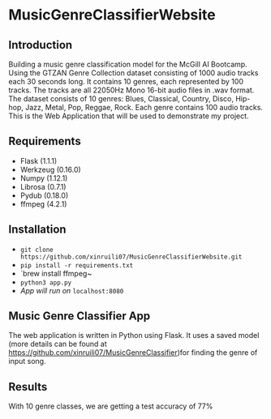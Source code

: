 # MusicGenreClassifierWebsite

Introduction
------------
Building a music genre classification model for the McGill AI Bootcamp. Using the GTZAN Genre Collection dataset consisting of 1000 audio tracks each 30 seconds long. It contains 10 genres, each represented by 100 tracks. The tracks are all 22050Hz Mono 16-bit audio files in .wav format. The dataset consists of 10 genres: Blues, Classical, Country, Disco, Hip-hop, Jazz, Metal, Pop, Reggae, Rock. Each genre contains 100 audio tracks. This is the Web Application that will be used to demonstrate my project.
 

Requirements
------------
* Flask (1.1.1)
* Werkzeug (0.16.0)
* Numpy (1.12.1)
* Librosa (0.7.1)
* Pydub (0.18.0)
* ffmpeg (4.2.1)

Installation
-------------
* `git clone https://github.com/xinruili07/MusicGenreClassifierWebsite.git`
* `pip install -r requirements.txt`
* `brew install ffmpeg~
* `python3 app.py`
* *App will run on* `localhost:8080`

## Music Genre Classifier App
The web application is written in Python using Flask. It uses a saved model (more details can be found at https://github.com/xinruili07/MusicGenreClassifier)for finding the genre of input song. 

## Results
With 10 genre classes, we are getting a test accuracy of 77%



